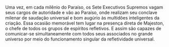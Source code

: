 ﻿Uma vez, em cada milênio do Paraíso, os Sete Executivos Supremos vagam seus cargos de autoridade e vão ao Paraíso, onde realizam seu conclave milenar de saudação universal e bom augúrio às multidões inteligentes da criação. Essa ocasião memorável tem lugar na presença direta de Majeston, o chefe de todos os grupos de espíritos refletivos.  E assim são capazes de comunicar-se simultaneamente com todos seus associados no grande universo por meio do funcionamento singular da refletividade universal.